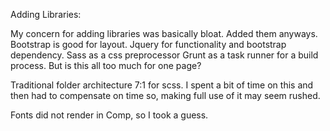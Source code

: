 Adding Libraries:

My concern for adding libraries was basically bloat. Added them anyways.
Bootstrap is good for layout.
Jquery for functionality and bootstrap dependency.
Sass as a css preprocessor
Grunt as a task runner for a build process.
But is this all too much for one page?

Traditional folder architecture 7:1 for scss. I spent a bit of time on this and then had to compensate on time so, making full use of it may seem rushed.

Fonts did not render in Comp, so I took a guess.

